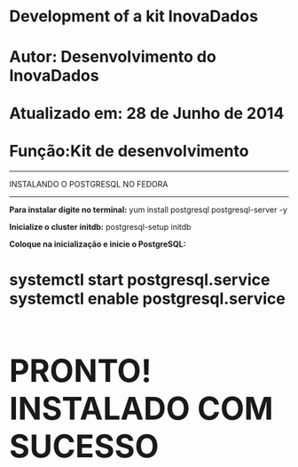 Development of a kit InovaDados
===========
Autor: Desenvolvimento do InovaDados <br/>	
Atualizado em: 28 de Junho de 2014 <br/>	 
Função:Kit de desenvolvimento
===========
____________________________________________
					  					  
   INSTALANDO O POSTGRESQL NO FEDORA    
____________________________________________								          

<strong>Para instalar digite no terminal:</strong>
yum install postgresql postgresql-server -y

<strong>Inicialize o cluster initdb:</strong>
postgresql-setup initdb

<strong>Coloque na inicialização e inicie o PostgreSQL:</strong>

systemctl start postgresql.service 
systemctl enable postgresql.service
<strong><h1>PRONTO! INSTALADO COM SUCESSO</strong></h1>
=========================================== 
